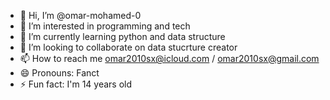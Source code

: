 - 👋 Hi, I’m @omar-mohamed-0
- 👀 I’m interested in programming and tech  
- 🌱 I’m currently learning python and data structure 
- 💞️ I’m looking to collaborate on data stucrture creator
- 📫 How to reach me omar2010sx@icloud.com / omar2010sx@gmail.com
- 😄 Pronouns: Fanct
- ⚡ Fun fact: I'm 14 years old

<!---
omar-mohamed-0/omar-mohamed-0 is a ✨ special ✨ repository because its `README.md` (this file) appears on your GitHub profile.
You can click the Preview link to take a look at your changes.
--->
